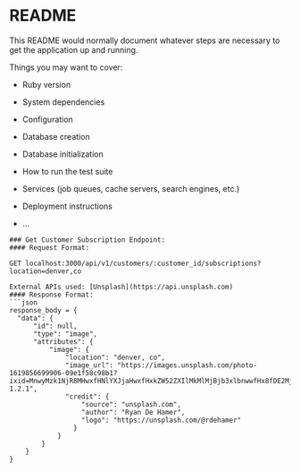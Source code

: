 # README

This README would normally document whatever steps are necessary to get the
application up and running.

Things you may want to cover:

* Ruby version

* System dependencies

* Configuration

* Database creation

* Database initialization

* How to run the test suite

* Services (job queues, cache servers, search engines, etc.)

* Deployment instructions

* ...


```
### Get Customer Subscription Endpoint: 
#### Request Format:
```
`GET localhost:3000/api/v1/customers/:customer_id/subscriptions?location=denver,co`
```
External APIs used: [Unsplash](https://api.unsplash.com)
#### Response Format:
```json
response_body = {
  "data": {
      "id": null,
      "type": "image",
      "attributes": {
          "image": {
              "location": "denver, co",
              "image_url": "https://images.unsplash.com/photo-1619856699906-09e1f58c98b1?ixid=MnwyMzk1NjR8MHwxfHNlYXJjaHwxfHxkZW52ZXIlMkMlMjBjb3xlbnwwfHx8fDE2MjM3Nzg5NzU&ixlib=rb-1.2.1",
              "credit": {
                  "source": "unsplash.com",
                  "author": "Ryan De Hamer",
                  "logo": "https://unsplash.com/@rdehamer"
                }
            }
        }
    }
}
```